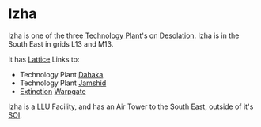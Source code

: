 # Izha

Izha is one of the three [Technology Plant](../locations/Technology_Plant.md)'s
on [Desolation](../locations/Desolation.md). Izha is in the South East in grids
L13 and M13.

It has [Lattice](../terminology//Lattice.md) Links to:

- Technology Plant [Dahaka](Dahaka.md)
- Technology Plant [Jamshid](Jamshid.md)
- [Extinction](../locations/Extinction.md) [Warpgate](../locations/Warpgate.md)

Izha is a [LLU](../terminology/Lattice_Logic_Unit.md) Facility, and has an Air
Tower to the South East, outside of it's
[SOI](../locations/Sphere_of_Influence.md).

